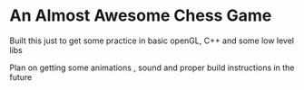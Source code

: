 # An Almost Awesome Chess Game

Built this just to get some practice in basic openGL, C++ and some low level libs

Plan on getting some animations , sound and proper build instructions in the future

